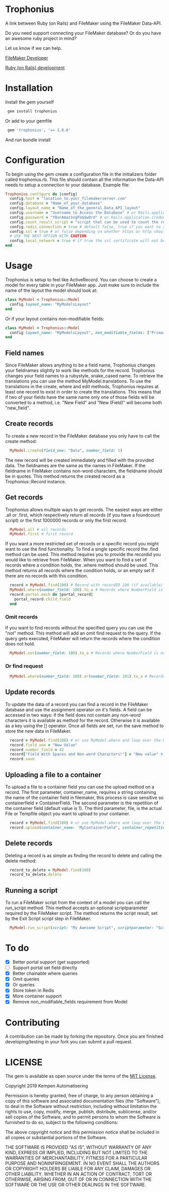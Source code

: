 # Trophonius

A link between Ruby (on Rails) and FileMaker using the FileMaker Data-API.

Do you need support connecting your FileMaker database?
Or do you have an awesome ruby project in mind?

Let us know if we can help.

[FileMaker Developer](https://kempenautomatisering.com/)

[Ruby (on Rails) development](https://kempenautomatisering.com/Ruby-Development)

# Installation

Install the gem yourself

```ruby
 gem install trophonius
```

Or add to your gemfile

```ruby
 gem 'trophonius', '>= 1.0.0'
```

And run bundle install

# Configuration

To begin using the gem create a configuration file in the initializers folder called trophonius.rb.
This file should contain all the information the Data-API needs to setup a connection to your database. Example file:

```ruby
Trophonius.configure do |config|
  config.host = "location_to.your_filemakerserver.com"
  config.database = "Name_of_your_database"
  config.layout_name = "Name_of_the_general_Data_API_layout"
  config.username = "Username to Access the Database" # or Rails.application.credentials.dig(:username) (requires >= Rails 5.2)
  config.password = "Y0urAmaz1ngPa$$w0rd" # or Rails.application.credentials.dig(:password) (requires >= Rails 5.2)
  config.count_result_script = "script that can be used to count the results (optional)"
  config.redis_connection = true # default false, true if you want to store the token in redis
  config.ssl = true # or false depending on whether https or http should be used
  # USE THE NEXT OPTION WITH CAUTION
  config.local_network = true # if true the ssl certificate will not be verified to allow for self-signed certificates
end
```

# Usage

Trophonius is setup to feel like ActiveRecord. You can choose to create a model for every table in your FileMaker app. Just make sure to include the name of the layout the model should look at:

```ruby
class MyModel < Trophonius::Model
  config layout_name: "MyModelsLayout"
end
```

Or if your layout contains non-modifiable fields:

```ruby
class MyModel < Trophonius::Model
  config layout_name: "MyModelsLayout", non_modifiable_fields: ["PrimaryKey", "RecordID"]
end
```

## Field names

Since FileMaker allows anything to be a field name, Trophonius changes your fieldnames slightly to work like methods for the record. Trophonius changes your field names to a rubystyle, snake_cased name. To retrieve the translations you can use the method MyModel.translations. To use the translations in the create, where and edit methods, Trophonius requires at least one record to exist in order to create the translations.
This means that if two of your fields have the same name only one of those fields will be converted to a method, i.e. "New Field" and "New (Field)" will become both "new_field".

## Create records

To create a new record in the FileMaker database you only have to call the create method:

```ruby
  MyModel.create(field_one: "Data", number_field: 1)
```

The new record will be created immediately and filled with the provided data. The fieldnames are the same as the names in FileMaker. If the fieldname in FileMaker contains non-word characters, the fieldname should be in quotes. This method returns the created record as a Trophonius::Record instance.

## Get records

Trophonius allows multiple ways to get records. The easiest ways are either .all or .first, which respectively return all records (if you have a foundcount script) or the first 1000000 records or only the first record.

```ruby
  MyModel.all # all records
  MyModel.first # first record
```

If you want a more restricted set of records or a specific record you might want to use the find functionality. To find a single specific record the .find method can be used. This method requires you to provide the recordid you would like to retrieve from FileMaker. When you want to find a set of records where a condition holds, the .where method should be used. This method returns all records where the condition holds, or an empty set if there are no records with this condition.

```ruby
  record = MyModel.find(100) # Record with recordID 100 (if available)
  MyModel.where(number_field: 100).to_a # Records where NumberField is 100 (if any)
  record.portal.each do |portal_record|
    portal_record.child_field
  end
```

### Omit records

If you want to find records without the specified query you can use the "not" method. This method will add an omit find request to the query. If the query gets executed, FileMaker will return the records where the condition does not hold.

```ruby
  MyModel.not(number_field: 100).to_a # Records where NumberField is not 100 (if any)
```

### Or find request

```ruby
  MyModel.where(number_field: 100).or(number_field: 101).to_a # Records where NumberField is 100 or 101 (if any)
```

## Update records

To update the data of a record you can find a record in the FileMaker database and use the assignment operator on it's fields. A field can be accessed in two ways: if the field does not contain any non-word characters it is available as method for the record. Otherwise it is available as a key using the [] operator.
Once all fields are set, run the save method to store the new data in FileMaker.

```ruby
  record = MyModel.find(100) # or use MyModel.where and loop over the RecordSet
  record.field_one = "New Value"
  record.number_field = 42
  record["Field With Spaces and Non-word Characters!"] = "New value" # or record.field_with_spaces_and_non_word_characters
  record.save
```

## Uploading a file to a container

To upload a file to a container field you can use the upload method on a record. The first parameter, container_name, requires a string containing the name of the container field in filemaker, this process is case sensitive so containerfield ≠ ContainerField. The second parameter is the repetition of the container field (default value is 1). The third parameter, file, is the actual File or Tempfile object you want to upload to your container.

```ruby
  record = MyModel.find(100) # or use MyModel.where and loop over the RecordSet
  record.upload(container_name: 'MyContainerField', container_repetition: 1, file: params[:uploaded_file].tempfile)
```

## Delete records

Deleting a record is as simple as finding the record to delete and calling the delete method:

```ruby
  record_to_delete = MyModel.find(100)
  record_to_delete.delete
```

## Running a script

To run a FileMaker script from the context of a model you can call the run_script method. This method accepts an optional scriptparameter required by the FileMaker script. The method returns the script result, set by the Exit Script script step in FileMaker.

```ruby
  MyModel.run_script(script: "My Awesome Script", scriptparameter: "ScriptParameter") #the script parameter is optional
```

# To do

- [x] Better portal support (get supported)
- [ ] Support portal set field directly
- [x] Better chainable where queries
- [x] Omit queries
- [x] Or queries
- [x] Store token in Redis
- [x] More container support
- [x] Remove non_modifiable_fields requirement from Model

# Contributing

A contribution can be made by forking the repository. Once you are finished developing/testing in your fork you can submit a pull request.

# LICENSE

The gem is available as open source under the terms of the
[MIT License](https://opensource.org/licenses/MIT).

Copyright 2019 Kempen Automatisering

Permission is hereby granted, free of charge, to any person obtaining a copy of this software and associated documentation files (the "Software"), to deal in the Software without restriction, including without limitation the rights to use, copy, modify, merge, publish, distribute, sublicense, and/or sell copies of the Software, and to permit persons to whom the Software is furnished to do so, subject to the following conditions:

The above copyright notice and this permission notice shall be included in all copies or substantial portions of the Software.

THE SOFTWARE IS PROVIDED "AS IS", WITHOUT WARRANTY OF ANY KIND, EXPRESS OR IMPLIED, INCLUDING BUT NOT LIMITED TO THE WARRANTIES OF MERCHANTABILITY, FITNESS FOR A PARTICULAR PURPOSE AND NONINFRINGEMENT. IN NO EVENT SHALL THE AUTHORS OR COPYRIGHT HOLDERS BE LIABLE FOR ANY CLAIM, DAMAGES OR OTHER LIABILITY, WHETHER IN AN ACTION OF CONTRACT, TORT OR OTHERWISE, ARISING FROM, OUT OF OR IN CONNECTION WITH THE SOFTWARE OR THE USE OR OTHER DEALINGS IN THE SOFTWARE.
